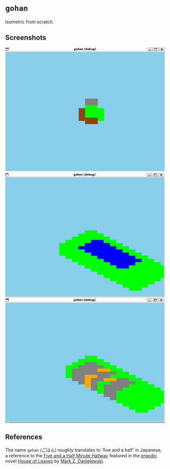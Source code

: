 # `gohan`

Isometric from scratch.

## Screenshots

![](./asset/journal/22_12_24_1.png)
![](./asset/journal/22_12_24_2.png)
![](./asset/journal/22_12_24_3.png)

## References

The name `gohan` (ごはん) roughly translates to 'five and a half' in Japanese, a reference to the [Five and a Half Minute Hallway](https://house-of-leaves.fandom.com/wiki/Five_and_a_Half_Minute_Hallway) featured in the [ergodic](https://en.wikipedia.org/wiki/Ergodic_literature) novel [House of Leaves](https://en.wikipedia.org/wiki/House_of_Leaves) by [Mark Z. Danielewski](https://en.wikipedia.org/wiki/Mark_Z._Danielewski). 

